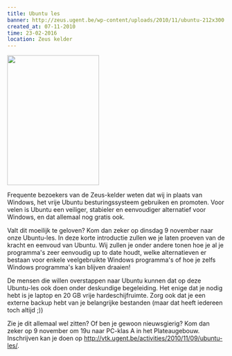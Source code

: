 ```yaml
---
title: Ubuntu les
banner: http://zeus.ugent.be/wp-content/uploads/2010/11/ubuntu-212x300.png
created_at: 07-11-2010
time: 23-02-2016
location: Zeus kelder
---
```


<a href="https://zeus.ugent.be/wp-content/uploads/2010/11/ubuntu.png"><img src="http://zeus.ugent.be/wp-content/uploads/2010/11/ubuntu-212x300.png" alt="" title="ubuntu" width="212" height="300" class="alignright size-medium wp-image-613" /></a>

Frequente bezoekers van de Zeus-kelder weten dat wij in plaats van Windows, het vrije Ubuntu besturingssysteem gebruiken en promoten.  Voor velen is Ubuntu een veiliger, stabieler en eenvoudiger alternatief voor Windows, en dat allemaal nog gratis ook. 

Valt dit moeilijk te geloven? Kom dan zeker op dinsdag 9 november naar onze Ubuntu-les. In deze korte introductie zullen we je laten proeven van de kracht en eenvoud van Ubuntu. Wij zullen je onder andere tonen hoe je al je programma's zeer eenvoudig up to date houdt, welke alternatieven er bestaan voor enkele veelgebruikte Windows programma's of hoe je zelfs Windows programma's kan blijven draaien!

De mensen die willen overstappen naar Ubuntu kunnen dat op deze Ubuntu-les ook doen onder deskundige begeleiding. Het enige dat je nodig hebt is je laptop en 20 GB vrije hardeschijfruimte. Zorg ook dat je een externe backup hebt van je belangrijke bestanden (maar dat heeft iedereen toch altijd ;))

Zie je dit allemaal wel zitten? Of ben je gewoon nieuwsgierig? Kom dan zeker op 9 november om 19u naar PC-klas A in het Plateaugebouw. Inschrijven kan je doen op <a href="http://vtk.ugent.be/activities/2010/11/09/ubuntu-les/">http://vtk.ugent.be/activities/2010/11/09/ubuntu-les/</a>.